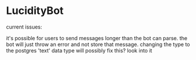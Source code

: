 # LucidityBot

current issues:

it's possible for users to send messages longer than the bot can parse. the bot will just throw an error and not store that message.
changing the type to the postgres 'text' data type will possibly fix this? look into it
